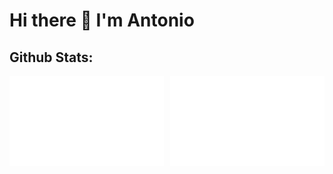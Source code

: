 # Hi there 👋 I'm Antonio

<h2>Github Stats:</h2>
<div style="display: flex; flex-wrap: no-wrap; width: 100%; justify-content:space-between">
 <img style="width:49%;" src="https://raw.githubusercontent.com/TheGrinch00/github-stats-transparent/output/generated/languages.svg">
 <img style="width:49%;" src="https://raw.githubusercontent.com/TheGrinch00/github-stats-transparent/output/generated/overview.svg">
</div>
<h2><u></u></h2>
